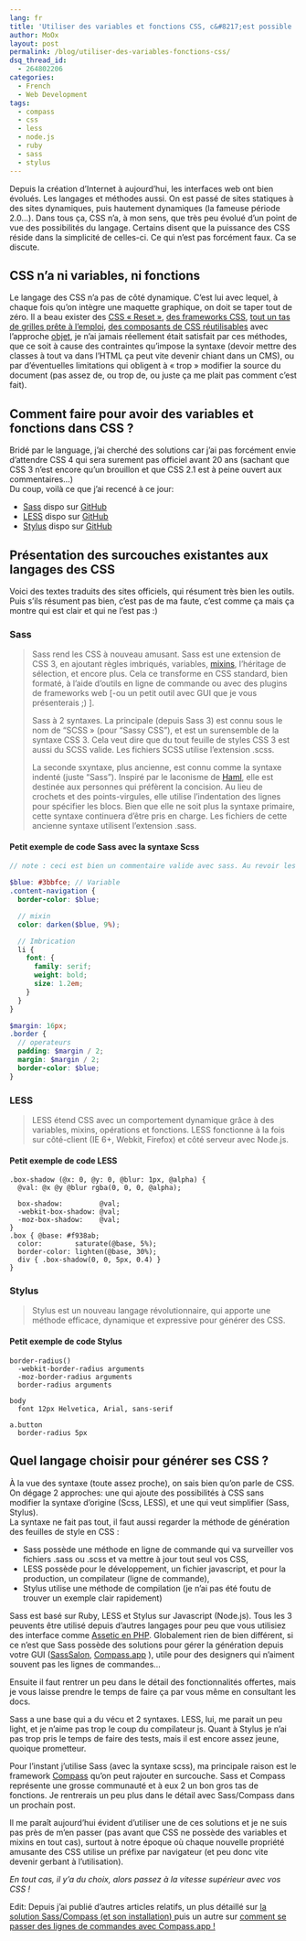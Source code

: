 ```yaml
---
lang: fr
title: 'Utiliser des variables et fonctions CSS, c&#8217;est possible !'
author: MoOx
layout: post
permalink: /blog/utiliser-des-variables-fonctions-css/
dsq_thread_id:
  - 264802206
categories:
  - French
  - Web Development
tags:
  - compass
  - css
  - less
  - node.js
  - ruby
  - sass
  - stylus
---
```

Depuis la création d’Internet à aujourd’hui, les interfaces web ont bien évolués. Les langages et méthodes aussi. On est passé de sites statiques à des sites dynamiques, puis hautement dynamiques (la fameuse période 2.0…). Dans tous ça, CSS n’a, à mon sens, que très peu évolué d’un point de vue des possibilités du langage. Certains disent que la puissance des CSS réside dans la simplicité de celles-ci. Ce qui n’est pas forcément faux. Ca se discute.  


## CSS n’a ni variables, ni fonctions

Le langage des CSS n’a pas de côté dynamique. C’est lui avec lequel, à chaque fois qu’on intègre une maquette graphique, on doit se taper tout de zéro. Il a beau exister des [CSS « Reset »][1], [des frameworks CSS][2], [tout un tas de grilles prête à l’emploi][3], [des composants de CSS réutilisables][4] avec l’approche [objet][5], je n’ai jamais réellement était satisfait par ces méthodes, que ce soit à cause des contraintes qu’impose la syntaxe (devoir mettre des classes à tout va dans l’HTML ça peut vite devenir chiant dans un CMS), ou par d’éventuelles limitations qui obligent à « trop » modifier la source du document (pas assez de, ou trop de, ou juste ça me plait pas comment c’est fait).

## Comment faire pour avoir des variables et fonctions dans CSS ?

Bridé par le language, j’ai cherché des solutions car j’ai pas forcément envie d’attendre CSS 4 qui sera surement pas officiel avant 20 ans (sachant que CSS 3 n’est encore qu’un brouillon et que CSS 2.1 est à peine ouvert aux commentaires…)  
Du coup, voilà ce que j’ai recencé à ce jour:

*   [Sass][6] dispo sur [GitHub][7]
*   [LESS][8] dispo sur [GitHub][9]
*   [Stylus][10] dispo sur [GitHub][11]

## Présentation des surcouches existantes aux langages des CSS

Voici des textes traduits des sites officiels, qui résument très bien les outils. Puis s’ils résument pas bien, c’est pas de ma faute, c’est comme ça mais ça montre qui est clair et qui ne l’est pas :) 

### Sass

> Sass rend les CSS à nouveau amusant. Sass est une extension de CSS 3, en ajoutant règles imbriqués, variables, [mixins][12], l’héritage de sélection, et encore plus. Cela ce transforme en CSS standard, bien formaté, à l’aide d’outils en ligne de commande ou avec des plugins de frameworks web [-ou un petit outil avec GUI que je vous présenterais ;) ].
> 
> Sass à 2 syntaxes. La principale (depuis Sass 3) est connu sous le nom de “SCSS » (pour “Sassy CSS”), et est un surensemble de la syntaxe CSS 3. Cela veut dire que du tout feuille de styles CSS 3 est aussi du SCSS valide. Les fichiers SCSS utilise l’extension .scss.
> 
> La seconde sxyntaxe, plus ancienne, est connu comme la syntaxe indenté (juste “Sass”). Inspiré par le laconisme de [Haml][13], elle est destinée aux personnes qui préfèrent la concision. Au lieu de crochets et des points-virgules, elle utilise l’indentation des lignes pour spécifier les blocs. Bien que elle ne soit plus la syntaxe primaire, cette syntaxe continuera d’être pris en charge. Les fichiers de cette ancienne syntaxe utilisent l’extension .sass.

#### Petit exemple de code Sass avec la syntaxe Scss

```scss
// note : ceci est bien un commentaire valide avec sass. Au revoir les /**/

$blue: #3bbfce; // Variable
.content-navigation {
  border-color: $blue;

  // mixin
  color: darken($blue, 9%);

  // Imbrication
  li {
    font: {
      family: serif;
      weight: bold;
      size: 1.2em;
    }
  }
}

$margin: 16px;
.border {
  // operateurs
  padding: $margin / 2;
  margin: $margin / 2;
  border-color: $blue;
}
```


### LESS

> LESS étend CSS avec un comportement dynamique grâce à des variables, mixins, opérations et fonctions. LESS fonctionne à la fois sur côté-client (IE 6+, Webkit, Firefox) et côté serveur avec Node.js.

#### Petit exemple de code LESS

```
.box-shadow (@x: 0, @y: 0, @blur: 1px, @alpha) {
  @val: @x @y @blur rgba(0, 0, 0, @alpha);

  box-shadow:         @val;
  -webkit-box-shadow: @val;
  -moz-box-shadow:    @val;
}
.box { @base: #f938ab;
  color:        saturate(@base, 5%);
  border-color: lighten(@base, 30%);
  div { .box-shadow(0, 0, 5px, 0.4) }
}
```

### Stylus

> Stylus est un nouveau langage révolutionnaire, qui apporte une méthode efficace, dynamique et expressive pour générer des CSS.

#### Petit exemple de code Stylus


```
border-radius()
  -webkit-border-radius arguments
  -moz-border-radius arguments
  border-radius arguments  

body
  font 12px Helvetica, Arial, sans-serif  

a.button
  border-radius 5px
```


## Quel langage choisir pour générer ses CSS ?

À la vue des syntaxe (toute assez proche), on sais bien qu’on parle de CSS. On dégage 2 approches: une qui ajoute des possibilités à CSS sans modifier la syntaxe d’origine (Scss, LESS), et une qui veut simplifier (Sass, Stylus).  
La syntaxe ne fait pas tout, il faut aussi regarder la méthode de génération des feuilles de style en CSS :

*   Sass possède une méthode en ligne de commande qui va surveiller vos fichiers .sass ou .scss et va mettre à jour tout seul vos CSS,
*   LESS possède pour le développement, un fichier javascript, et pour la production, un compilateur (ligne de commande),
*   Stylus utilise une méthode de compilation (je n’ai pas été foutu de trouver un exemple clair rapidement)

Sass est basé sur Ruby, LESS et Stylus sur Javascript (Node.js). Tous les 3 peuvents être utilisé depuis d’autres langages pour peu que vous utilisiez des interface comme [Assetic en PHP][14]. Globalement rien de bien différent, si ce n’est que Sass possède des solutions pour gérer la génération depuis votre GUI ([SassSalon][15], [Compass.app][16] ), utile pour des designers qui n’aiment souvent pas les lignes de commandes…

Ensuite il faut rentrer un peu dans le détail des fonctionnalités offertes, mais je vous laisse prendre le temps de faire ça par vous même en consultant les docs.

Sass a une base qui a du vécu et 2 syntaxes. LESS, lui, me parait un peu light, et je n’aime pas trop le coup du compilateur js. Quant à Stylus je n’ai pas trop pris le temps de faire des tests, mais il est encore assez jeune, quoique prometteur.

Pour l’instant j’utilise Sass (avec la syntaxe scss), ma principale raison est le framework [Compass][17] qu’on peut rajouter en surcouche. Sass et Compass représente une grosse communauté et à eux 2 un bon gros tas de fonctions. Je rentrerais un peu plus dans le détail avec Sass/Compass dans un prochain post.

Il me paraît aujourd’hui évident d’utiliser une de ces solutions et je ne suis pas près de m’en passer (pas avant que CSS ne possède des variables et mixins en tout cas), surtout à notre époque où chaque nouvelle propriété amusante des CSS utilise un préfixe par navigateur (et peu donc vite devenir gerbant à l’utilisation). 

*En tout cas, il y’a du choix, alors passez à la vitesse supérieur avec vos CSS !*

Edit: Depuis j’ai publié d’autres articles relatifs, un plus détaillé sur [la solution Sass/Compass (et son installation) ][18]puis un autre sur [comment se passer des lignes de commandes avec Compass.app !][19]

 [1]: http://cssresetr.com/
 [2]: http://css4design.com/framework-css-semantique-maquette-dynamique-et-autres-notes
 [3]: http://css4design.com/framework-css-mettez-vos-grilles-au-pas
 [4]: https://github.com/stubbornella/oocss
 [5]: http://fr.wikipedia.org/wiki/Objet_(informatique)
 [6]: http://sass-lang.com/
 [7]: https://github.com/nex3/sass "Sass sur Github"
 [8]: http://lesscss.org/
 [9]: https://github.com/cloudhead/less.js "LESS sur Github"
 [10]: http://learnboost.github.com/stylus/
 [11]: https://github.com/LearnBoost/stylus "Stylus sur Github"
 [12]: http://fr.wikipedia.org/wiki/Mixin
 [13]: http://haml-lang.com/
 [14]: https://github.com/kriswallsmith/assetic
 [15]: https://github.com/hlb/SassSalon
 [16]: http://compass.handlino.com/
 [17]: http://beta.compass-style.org/
 [18]: http://moox.fr/blog/fonctions-variables-css-generer-ses-css-avec-sass-compass/
 [19]: http://moox.fr/blog/compass-app-application-pour-compiler-css-sass-compass/
